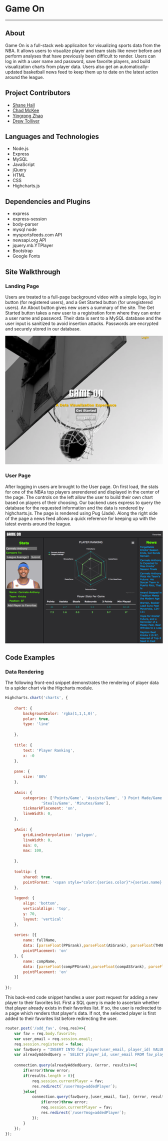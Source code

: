 # Game On
---

## About
Game On is a full-stack web applicaiton for visualizing sports data from the NBA. It allows users to visualize player and team stats like never before and perform analyses that have previously been difficult to render. Users can log in with a user name and password, save favorite players, and build visualization charts from player data.
Users also get an automatically-updated basketball news feed to keep them up to date on the latest action around the league.
## Project Contributors
* <a href="https://github.com/cshall13">Shane Hall</a>
* <a href="https://github.com/chadm9">Chad McKee</a>
* <a href="https://github.com/VinozzZ">Yingrong Zhao</a>
* <a href="https://github.com/henaege">Drew Tolliver</a>

## Languages and Technologies
* Node.js
* Express
* MySQL
* JavaScript
* jQuery
* HTML
* CSS
* Highcharts.js


## Dependencies and Plugins
* express
* express-session
* body-parser
* mysql node
* mysportsfeeds.com API
* newsapi.org API
* jquery.mb.YTPlayer
* Bootstrap
* Google Fonts


## Site Walkthrough

### Landing Page
Users are treated to a full-page background video with a simple logo, log in button (for registered users), and a Get Started button (for unregistered users). An About button gives new users a summary of the site.
The Get Started button takes a new user to a registration form where they can enter a user name and password. Their data is sent to a MySQL database and the user input is sanitized to avoid insertion attacks. Passwords are encrypted and securely stored in our database.
<p align='center'>
    <img src="./public/images/index.png"/></img>
</p>

### User Page
After logging in users are brought to the User page. On first load, the stats for one of the NBAs top players arerendered and displayed in the center of the page. The controls on the left allow the user to build their own chart based on players of their choosing.
Our backend uses express to query the database for the requested information and the data is rendered by highcharts.js. The page is rendered using Pug (Jade).
Along the right side of the page a news feed allows a quick reference for keeping up with the latest events around the league.
<p align='center'>
    <img src="./public/images/user.png" /></img>
</p>


## Code Examples


### Data Rendering


The following front-end snippet demonstrates the rendering of player data
to a spider chart via the Higcharts module.

```JavaScript
Highcharts.chart('charts', {

    chart: {
        backgroundColor: 'rgba(1,1,1,0)',
        polar: true,
        type: 'line'

    },

    title: {
        text: 'Player Ranking',
        x: -0
    },

    pane: {
        size: '80%'
    },

    xAxis: {
        categories: ['Points/Game', 'Assists/Game', '3 Point Made/Game', 'Rebounds/Game',
                'Steals/Game', 'Minutes/Game'],
        tickmarkPlacement: 'on',
        lineWidth: 0,
    },

    yAxis: {
        gridLineInterpolation: 'polygon',
        lineWidth: 0,
        min: 0,
        max: 100,
        
    },

    tooltip: {
        shared: true,
        pointFormat: '<span style="color:{series.color}">{series.name}: <b>{point.y:,.0f}%</b><br/>'
    },

    legend: {
        align: 'bottom',
        verticalAlign: 'top',
        y: 70,
        layout: 'vertical'
    },

    series: [{
        name: fullName,
        data: [parseFloat(PPGrank),parseFloat(ASSrank), parseFloat(THREErank), parseFloat(REBrank), parseFloat(STLrank), parseFloat(MINrank)],
        pointPlacement: 'on'
    }, {
        name: compName,
        data: [parseFloat(compPPGrank),parseFloat(compASSrank), parseFloat(compTHREErank), parseFloat(compREBrank), parseFloat(compSTLrank), parseFloat(compMINrank)],
        pointPlacement: 'on'
    }]

});
```

This back-end code snippet handles a user post request for adding a new player to their 
favorites list.  First a SQL query is made to ascertain whether that player already exists in their
favorites list.  If so, the user is redirected to a page which renders that player's data.  If not,
the selected player is first added to their favorites list before redirecting the user.


```JavaScript
router.post('/add_fav', (req,res)=>{
    var fav = req.body.favorite;
    var user_email = req.session.email;
    req.session.registered = false;
    var favQuery = "INSERT INTO fav_player(user_email, player_id) VALUES (?, ?);";
    var alreadyAddedQuery = `SELECT player_id, user_email FROM fav_player WHERE user_email = '${user_email}' AND player_id = '${fav}';`;

    connection.query(alreadyAddedQuery, (error, results)=>{
        if(error)throw error;
        if(results.length > 0){
            req.session.currentPlayer = fav;
            res.redirect(`/user?msg=addedPlayer`);
        }else{
            connection.query(favQuery,[user_email, fav], (error, results)=>{
                if(error)throw error;
                req.session.currentPlayer = fav;
                res.redirect(`/user?msg=addedPlayer`);
            });
        }
    });
});
```

<br>

